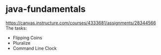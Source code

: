 # java-fundamentals
https://canvas.instructure.com/courses/4333681/assignments/28344566 
The tasks:
- Flipping Coins
- Pluralize
- Command Line Clock
